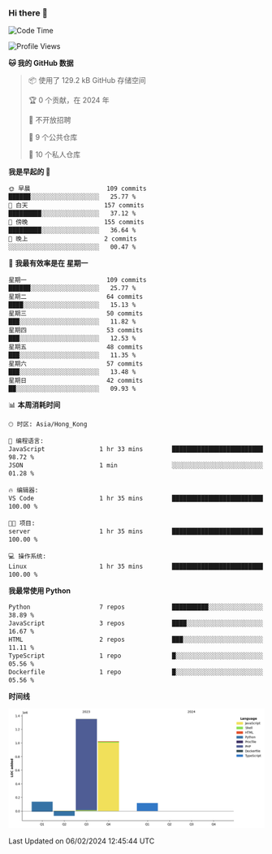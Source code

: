 ### Hi there 👋

<!--
**Mrzqd/Mrzqd** is a ✨ _special_ ✨ repository because its `README.md` (this file) appears on your GitHub profile.

Here are some ideas to get you started:

- 🔭 I’m currently working on ...
- 🌱 I’m currently learning ...
- 👯 I’m looking to collaborate on ...
- 🤔 I’m looking for help with ...
- 💬 Ask me about ...
- 📫 How to reach me: ...
- 😄 Pronouns: ...
- ⚡ Fun fact: ...
-->
<!--START_SECTION:waka-->
![Code Time](http://img.shields.io/badge/Code%20Time-208%20hrs%207%20mins-blue)

![Profile Views](http://img.shields.io/badge/%E4%B8%AA%E4%BA%BA%E8%B5%84%E6%96%99%E8%A7%82%E7%9C%8B%E6%AC%A1%E6%95%B0-1-blue)

**🐱 我的 GitHub 数据** 

> 📦  使用了 129.2 kB GitHub 存储空间 
 > 
> 🏆 0 个贡献，在 2024 年
 > 
> 🚫 不开放招聘
 > 
> 📜 9 个公共仓库 
 > 
> 🔑 10 个私人仓库 
 > 
**我是早起的 🐤** 

```text
🌞 早晨                     109 commits         ██████░░░░░░░░░░░░░░░░░░░   25.77 % 
🌆 白天                     157 commits         █████████░░░░░░░░░░░░░░░░   37.12 % 
🌃 傍晚                     155 commits         █████████░░░░░░░░░░░░░░░░   36.64 % 
🌙 晚上                     2 commits           ░░░░░░░░░░░░░░░░░░░░░░░░░   00.47 % 
```
📅 **我最有效率是在 星期一** 

```text
星期一                      109 commits         ██████░░░░░░░░░░░░░░░░░░░   25.77 % 
星期二                      64 commits          ████░░░░░░░░░░░░░░░░░░░░░   15.13 % 
星期三                      50 commits          ███░░░░░░░░░░░░░░░░░░░░░░   11.82 % 
星期四                      53 commits          ███░░░░░░░░░░░░░░░░░░░░░░   12.53 % 
星期五                      48 commits          ███░░░░░░░░░░░░░░░░░░░░░░   11.35 % 
星期六                      57 commits          ███░░░░░░░░░░░░░░░░░░░░░░   13.48 % 
星期日                      42 commits          ██░░░░░░░░░░░░░░░░░░░░░░░   09.93 % 
```


📊 **本周消耗时间** 

```text
🕑︎ 时区: Asia/Hong_Kong

💬 编程语言: 
JavaScript               1 hr 33 mins        █████████████████████████   98.72 % 
JSON                     1 min               ░░░░░░░░░░░░░░░░░░░░░░░░░   01.28 % 

🔥 编辑器: 
VS Code                  1 hr 35 mins        █████████████████████████   100.00 % 

🐱‍💻 项目: 
server                   1 hr 35 mins        █████████████████████████   100.00 % 

💻 操作系统: 
Linux                    1 hr 35 mins        █████████████████████████   100.00 % 
```

**我最常使用 Python** 

```text
Python                   7 repos             ██████████░░░░░░░░░░░░░░░   38.89 % 
JavaScript               3 repos             ████░░░░░░░░░░░░░░░░░░░░░   16.67 % 
HTML                     2 repos             ███░░░░░░░░░░░░░░░░░░░░░░   11.11 % 
TypeScript               1 repo              █░░░░░░░░░░░░░░░░░░░░░░░░   05.56 % 
Dockerfile               1 repo              █░░░░░░░░░░░░░░░░░░░░░░░░   05.56 % 
```



**时间线**

![Lines of Code chart](https://raw.githubusercontent.com/Mrzqd/Mrzqd/main/assets/bar_graph.png)


 Last Updated on 06/02/2024 12:45:44 UTC
<!--END_SECTION:waka-->
